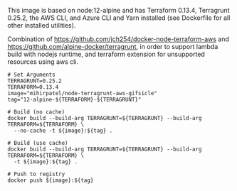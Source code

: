 This image is based on node:12-alpine and has Terraform 0.13.4, Terragrunt 0.25.2, the AWS CLI, and Azure CLI and Yarn installed (see Dockerfile for all other installed utilities).

Combination of https://github.com/jch254/docker-node-terraform-aws and https://github.com/alpine-docker/terragrunt, in order to support lambda build with nodejs runtime, and terraform extension for unsupported resources using aws cli.

```
# Set Arguments
TERRAGRUNT=0.25.2
TERRAFORM=0.13.4
image="mihirpatel/node-terragrunt-aws-gifsicle"
tag="12-alpine-${TERRAFORM}-${TERRAGRUNT}"

# Build (no cache)
docker build --build-arg TERRAGRUNT=${TERRAGRUNT} --build-arg TERRAFORM=${TERRAFORM} \
  --no-cache -t ${image}:${tag} .

# Build (use cache)
docker build --build-arg TERRAGRUNT=${TERRAGRUNT} --build-arg TERRAFORM=${TERRAFORM} \
  -t ${image}:${tag} .

# Push to registry
docker push ${image}:${tag}
```


